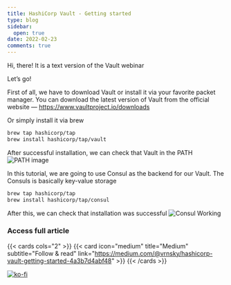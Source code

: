 ```yaml
---
title: HashiCorp Vault - Getting started
type: blog
sidebar:
  open: true
date: 2022-02-23
comments: true
---
```


Hi, there! It is a text version of the Vault webinar

Let’s go!

First of all, we have to download Vault or install it via your favorite packet manager. You can download the latest version of Vault from the official website — https://www.vaultproject.io/downloads

Or simply install it via brew
```bash
brew tap hashicorp/tap
brew install hashicorp/tap/vault
```

After successful installation, we can check that Vault in the PATH
![PATH image](/images/hashicorp/hashicorp-1.png)

In this tutorial, we are going to use Consul as the backend for our Vault. The Consuls is basically key-value storage

```bash
brew tap hashicorp/tap
brew install hashicorp/tap/consul
```

After this, we can check that installation was successful
![Consul Working](/images/hashicorp/consul-1.png)

### Access full article
{{< cards cols="2" >}}
{{< card icon="medium" title="Medium" subtitle="Follow & read" link="https://medium.com/@vrnsky/hashicorp-vault-getting-started-4a3b7d4abf48" >}}
{{< /cards >}}

[![ko-fi](https://ko-fi.com/img/githubbutton_sm.svg)](https://ko-fi.com/J3J416GZA5)
